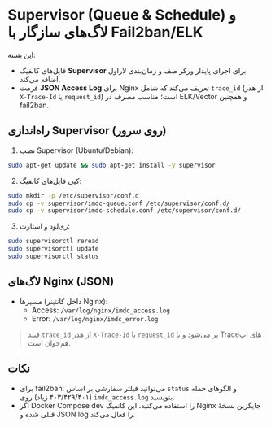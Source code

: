 # Supervisor (Queue & Schedule) و لاگ‌های سازگار با Fail2ban/ELK

این بسته:
- فایل‌های کانفیگ **Supervisor** برای اجرای پایدار ورکر صف و زمان‌بندی لاراول اضافه می‌کند.
- فرمت **JSON Access Log** برای Nginx تعریف می‌کند که شامل `trace_id` (از هدر `X-Trace-Id` یا `request_id`) است؛ مناسب مصرف در ELK/Vector و همچنین fail2ban.

## راه‌اندازی Supervisor (روی سرور)

1) نصب Supervisor (Ubuntu/Debian):
```bash
sudo apt-get update && sudo apt-get install -y supervisor
```
2) کپی فایل‌های کانفیگ:
```bash
sudo mkdir -p /etc/supervisor/conf.d
sudo cp -v supervisor/imdc-queue.conf /etc/supervisor/conf.d/
sudo cp -v supervisor/imdc-schedule.conf /etc/supervisor/conf.d/
```
3) ری‌لود و استارت:
```bash
sudo supervisorctl reread
sudo supervisorctl update
sudo supervisorctl status
```

## لاگ‌های Nginx (JSON)

- مسیرها (داخل کانتینر Nginx):  
  - Access: `/var/log/nginx/imdc_access.log`  
  - Error:  `/var/log/nginx/imdc_error.log`

> فیلد `trace_id` از هدر `X-Trace-Id` یا `request_id` پر می‌شود و با Traceهای اپ هم‌خوان است.

## نکات

- برای fail2ban: می‌توانید فیلتر سفارشی بر اساس `status` و الگوهای حمله (۴۰۳/۴۲۹/۴۰۱ زیاد) روی `imdc_access.log` بنویسید.
- اگر Docker Compose dev را استفاده می‌کنید، این کانفیگ Nginx جایگزین نسخهٔ قبلی شده و JSON log را فعال می‌کند.

